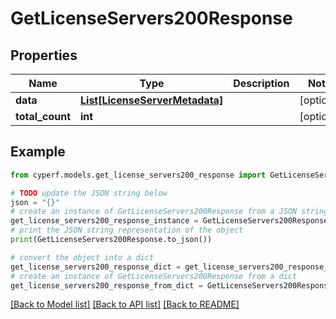 # GetLicenseServers200Response


## Properties

Name | Type | Description | Notes
------------ | ------------- | ------------- | -------------
**data** | [**List[LicenseServerMetadata]**](LicenseServerMetadata.md) |  | [optional] 
**total_count** | **int** |  | [optional] 

## Example

```python
from cyperf.models.get_license_servers200_response import GetLicenseServers200Response

# TODO update the JSON string below
json = "{}"
# create an instance of GetLicenseServers200Response from a JSON string
get_license_servers200_response_instance = GetLicenseServers200Response.from_json(json)
# print the JSON string representation of the object
print(GetLicenseServers200Response.to_json())

# convert the object into a dict
get_license_servers200_response_dict = get_license_servers200_response_instance.to_dict()
# create an instance of GetLicenseServers200Response from a dict
get_license_servers200_response_from_dict = GetLicenseServers200Response.from_dict(get_license_servers200_response_dict)
```
[[Back to Model list]](../README.md#documentation-for-models) [[Back to API list]](../README.md#documentation-for-api-endpoints) [[Back to README]](../README.md)


